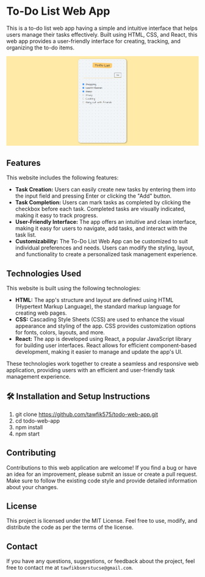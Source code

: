 # To-Do List Web App

This is a to-do list web app having a simple and intuitive interface that helps users manage their tasks effectively. Built using HTML, CSS, and React, this web app provides a user-friendly interface for creating, tracking, and organizing the to-do items.

![my screenshot](./src/images/screenshot.png)

## Features

This website includes the following features:

* **Task Creation:** Users can easily create new tasks by entering them into the input field and pressing Enter or clicking the "Add" button.
* **Task Completion:** Users can mark tasks as completed by clicking the checkbox before each task. Completed tasks are visually indicated, making it easy to track progress.
* **User-Friendly Interface:** The app offers an intuitive and clean interface, making it easy for users to navigate, add tasks, and interact with the task list.
* **Customizability:** The To-Do List Web App can be customized to suit individual preferences and needs. Users can modify the styling, layout, and functionality to create a personalized task management experience.

## Technologies Used

This website is built using the following technologies:

* **HTML:** The app's structure and layout are defined using HTML (Hypertext Markup Language), the standard markup language for creating web pages.
* **CSS:** Cascading Style Sheets (CSS) are used to enhance the visual appearance and styling of the app. CSS provides customization options for fonts, colors, layouts, and more.
* **React:** The app is developed using React, a popular JavaScript library for building user interfaces. React allows for efficient component-based development, making it easier to manage and update the app's UI.

These technologies work together to create a seamless and responsive web application, providing users with an efficient and user-friendly task management experience.

## 🛠 Installation and Setup Instructions

1. git clone https://github.com/tawfik575/todo-web-app.git
2. cd todo-web-app
3. npm install
4. npm start

## Contributing

Contributions to this web application are welcome! If you find a bug or have an idea for an improvement, please submit an issue or create a pull request. Make sure to follow the existing code style and provide detailed information about your changes.

## License

This project is licensed under the MIT License. Feel free to use, modify, and distribute the code as per the terms of the license.

## Contact

If you have any questions, suggestions, or feedback about the project, feel free to contact me at `tawfikbsmrstucse@gmail.com`.